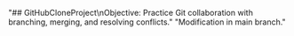 "## GitHubCloneProject\nObjective: Practice Git collaboration with branching, merging, and resolving conflicts." 
"Modification in main branch." 
